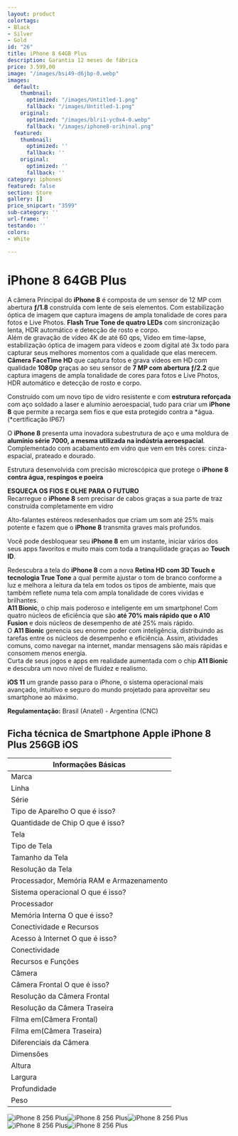 ```yaml
---
layout: product
colortags:
- Black
- Silver
- Gold
id: "26"
title: iPhone 8 64GB Plus
description: Garantia 12 meses de fábrica
price: 3.599,00
image: "/images/bsi49-d6jbp-0.webp"
images:
  default:
    thumbnail:
      optimized: "/images/Untitled-1.png"
      fallback: "/images/Untitled-1.png"
    original:
      optimized: "/images/blri1-yc0x4-0.webp"
      fallback: "/images/iphone8-orihinal.png"
  featured:
    thumbnail:
      optimized: ''
      fallback: ''
    original:
      optimized: ''
      fallback: ''
category: iphones
featured: false
section: Store
gallery: []
price_snipcart: "3599"
sub-category: ''
url-frame: ''
testando: ''
colors:
- White

---
```

# iPhone 8 64GB Plus

A câmera Principal do **iPhone 8** é composta de um sensor de 12 MP com abertura **ƒ/1.8** construída com lente de seis elementos. Com estabilização óptica de imagem que captura imagens de ampla tonalidade de cores para fotos e Live Photos. **Flash True Tone de quatro LEDs** com sincronização lenta, HDR automático e detecção de rosto e corpo.  
Além de gravação de vídeo 4K de até 60 qps, Vídeo em time-lapse, estabilização óptica de imagem para vídeos e zoom digital até 3x todo para capturar seus melhores momentos com a qualidade que elas merecem.  
**Câmera FaceTime HD** que captura fotos e grava vídeos em HD com qualidade **1080p** graças ao seu sensor de **7 MP com abertura ƒ/2.2** que captura imagens de ampla tonalidade de cores para fotos e Live Photos, HDR automático e detecção de rosto e corpo.

Construído com um novo tipo de vidro resistente e com **estrutura reforçada** com aço soldado a laser e alumínio aeroespacial, tudo para criar um **iPhone 8** que permite a recarga sem fios e que esta protegido contra a *água. (*certificação IP67)

O **iPhone 8** presenta uma inovadora subestrutura de aço e uma moldura de **alumínio série 7000, a mesma utilizada na indústria aeroespacial**. Complementado com acabamento em vidro que vem em três cores: cinza-espacial, prateado e dourado.

Estrutura desenvolvida com precisão microscópica que protege o **iPhone 8** **contra água, respingos e poeira**

**ESQUEÇA OS FIOS E OLHE PARA O FUTURO**  
Recarregue o **iPhone 8** sem precisar de cabos graças a sua parte de traz construída completamente em vidro

Alto-falantes estéreos redesenhados que criam um som até 25% mais potente e fazem que o **iPhone 8** transmita graves mais profundos.

Você pode desbloquear seu **iPhone 8** em um instante, iniciar vários dos seus apps favoritos e muito mais com toda a tranquilidade graças ao **Touch ID**.

Redescubra a tela do **iPhone 8** com a nova **Retina HD com 3D Touch e tecnologia True Tone** a qual permite ajustar o tom de branco conforme a luz e melhora a leitura da tela em todos os tipos de ambiente, mais que também reflete numa tela com ampla tonalidade de cores vividas e brilhantes.  
**A11 Bionic**, o chip mais poderoso e inteligente em um smartphone! Com quatro núcleos de eficiência que são **até 70% mais rápido que o A10 Fusion** e dois núcleos de desempenho de até 25% mais rápido.  
O **A11 Bionic** gerencia seu enorme poder com inteligência, distribuindo as tarefas entre os núcleos de desempenho e eficiência. Assim, atividades comuns, como navegar na internet, mandar mensagens são mais rápidas e consomem menos energia.  
Curta de seus jogos e apps em realidade aumentada com o chip **A11 Bionic** e descubra um novo nível de fluidez e realismo.

**iOS 11** um grande passo para o iPhone, o sistema operacional mais avançado, intuitivo e seguro do mundo projetado para aproveitar seu smartphone ao máximo.

**Regulamentação:** Brasil (Anatel) - Argentina (CNC)

## Ficha técnica de Smartphone Apple iPhone 8 Plus 256GB iOS

| Informações Básicas |
| --- |
| Marca |
| Linha |
| Série |
| Tipo de Aparelho O que é isso? |
| Quantidade de Chip O que é isso? |
| Tela |
| Tipo de Tela |
| Tamanho da Tela |
| Resolução da Tela |
| Processador, Memória RAM e Armazenamento |
| Sistema operacional O que é isso? |
| Processador |
| Memória Interna O que é isso? |
| Conectividade e Recursos |
| Acesso à Internet O que é isso? |
| Conectividade |
| Recursos e Funções |
| Câmera |
| Câmera Frontal O que é isso? |
| Resolução da Câmera Frontal |
| Resolução da Câmera Traseira |
| Filma em(Câmera Frontal) |
| Filma em(Câmera Traseira) |
| Diferenciais da Câmera |
| Dimensões |
| Altura |
| Largura |
| Profundidade |
| Peso |

![iPhone 8 256 Plus](/images/iphone8-gallery1-2017.jpeg)![iPhone 8 256 Plus](/images/iphone8-gallery2-2017.jpeg)![iPhone 8 256 Plus](/images/iphone8-gallery3-2017.jpeg)![iPhone 8 256 Plus](/images/iphone8-gallery4-2017.jpeg)![iPhone 8 256 Plus](/images/iphone8-gallery5-2017.jpeg)